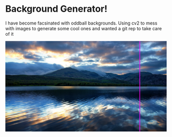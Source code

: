 # Background Generator!

I have become facsinated with oddball backgrounds. Using cv2 to mess with images to generate some cool ones and wanted a git rep to take care of it

<img src = "pics/mountains_pinkpinky.jpg">